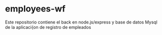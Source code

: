# employees-wf
Este repositorio contiene el back en node.js/express y base de datos Mysql de la aplicaci{on de registro de empleados

